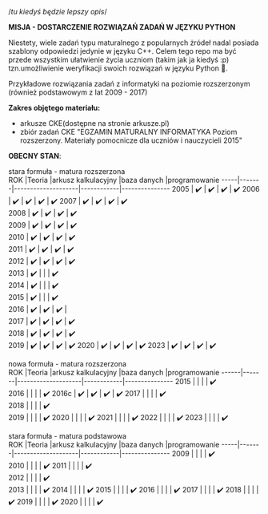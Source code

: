 /*tu kiedyś będzie lepszy opis*/

<b>MISJA - DOSTARCZENIE ROZWIĄZAŃ ZADAŃ W JĘZYKU PYTHON</b>

Niestety, wiele zadań typu maturalnego z popularnych żródeł nadal posiada szablony odpowiedzi jedynie w języku C++. Celem tego repo ma być przede wszystkim ułatwienie życia uczniom (takim jak ja kiedyś :p) tzn.umożliwienie weryfikacji swoich rozwiązań w języku Python 🐍.

Przykładowe rozwiązania zadań z informatyki na poziomie rozszerzonym (również podstawowym z lat 2009 - 2017)

<b>Zakres objętego materiału: </b>
- arkusze CKE(dostępne na stronie arkusze.pl)
- zbiór zadań CKE "EGZAMIN MATURALNY INFORMATYKA Poziom rozszerzony. Materiały pomocnicze dla uczniów i nauczycieli 2015"


<b>OBECNY STAN</b>:

stara formuła - matura rozszerzona				
ROK	 |Teoria |arkusz kalkulacyjny |baza danych |programowanie
-----|-------|--------------------|------------|---------------
2005 |  ✔️   |        ✔️      		|			✔️     |		  ✔️
2006 |  ✔️	 |          ✔️    		|			 ✔️    |		  ✔️
2007 |  ✔️  |           ✔️       |		 ✔️      |		  ✔️			  
2008 |   ✔️  |         ✔️ 		    |			   ✔️  |		  ✔️			  
2009 |   ✔️		 |         ✔️     			|			  ✔️     |		  ✔️			  
2010 |   ✔️		 |        ✔️      			|			 ✔️      |		  ✔️		  
2011 |   	✔️	 |         ✔️     			|			 ✔️      |		  ✔️			  	
2012 |   ✔️		 |           ✔️   			|			   ✔️    |		  ✔️		  
2013 |   	✔️	 |              			|			       |		  ✔️	  
2014 |   	✔️	 |              			|			       |		  ✔️	  	
2015 |   	✔️	 |              			|			       |		  ✔️	  
2016 |   	✔️	 |          ✔️    			|			  ✔️     |		 
2017 |  ✔️	 		 |              ✔️				|			  ✔️	     |		  ✔️			  	
2018 |  ✔️ 		 |           ✔️   			|			  ✔️     |		  ✔️	  
2019 |  ✔️ 		 |            ✔️  			|			  ✔️     |		  ✔️
2020 |  ✔️ 		 |          ✔️    			|			   ✔️    |		  ✔️
2023 |   	✔️	 |       ✔️       			|			✔️       |		  ✔️

nowa formuła - matura rozszerzona				
ROK	  |Teoria |arkusz kalkulacyjny |baza danych |programowanie
------|-------|--------------------|------------|---------------
2015  |   		|              			 |			      |		  ✔️	  
2016  |   		|              			 |			      |		  ✔️
2016c |  ✔️	|        ✔️ 		     |		✔️	    |		  ✔️
2017  |   		|              			 |			      |		  ✔️		  	
2018  |   		|              			 |			      |		  ✔️  
2019  |   		|              			 |			      |		  ✔️
2020  |   		|              			 |			      |		  ✔️
2021  |   		|              			 |			      |		  ✔️
2022  |   		|              			 |			      |		  ✔️
2023  |   		|              			 |			      |		  ✔️

stara formuła - matura podstawowa		
ROK	 |Teoria |arkusz kalkulacyjny |baza danych |programowanie
-----|-------|--------------------|------------|---------------
2009 |   		 |              			|			       |		  ✔️	  
2010 |   		 |              			|			       |		  ✔️
2011 |   		 |              			|			       |		  ✔️			  	
2012 |   		 |              			|			       |		  ✔️	  
2013 |   		 |              			|			       |		  ✔️
2014 |   		 |              			|			       |		  ✔️
2015 |   		 |              			|			       |		  ✔️
2016 |   		 |              			|			       |		  ✔️
2017 |   		 |              			|			       |		  ✔️
2018 |   		 |              			|			       |		  ✔️
2019 |   		 |              			|			       |		  ✔️
2020 |   		 |              			|			       |		  ✔️

